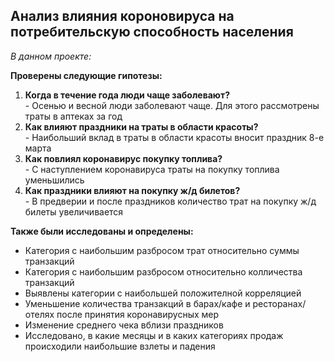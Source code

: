 ## Анализ влияния короновируса на потребительскую способность населения

*В данном проекте:*

**Проверены следующие гипотезы:**
<ol>
<li><b>Когда в течение года люди чаще заболевают?</b> </li> 
	- Осенью и весной люди заболевают чаще. Для этого рассмотрены траты в аптеках за год 
	
	
<li><b>Как влияют праздники на траты в области красоты?</b></li>
	- Наибольший вклад в траты в области красоты вносит праздник 8-е марта

<li><b>Как повлиял коронавирус покупку топлива?</b></li>
	- С наступлением коронавируса траты на покупку топлива уменьшились
	
<li><b>Как праздники влияют на покупку ж/д билетов?</b></li>
	- В предверии и после праздников количество трат на покупку ж/д билеты увеличивается
</ol>

**Также были исследованы и определены:**

* Категория с наибольшим разбросом трат относительно суммы транзакций
* Категория с наибольшим разбросом относительно колличества транзакций
* Выявлены категории с наибольшей положителной корреляцией
* Уменьшение количества транзакций в барах/кафе и ресторанах/отелях после принятия коронавирусных мер
* Изменение среднего чека вблизи праздников
* Исследовано, в какие месяцы и в каких категориях продаж происходили наибольшие взлеты и падения

